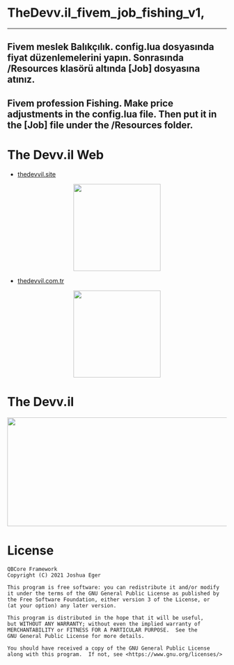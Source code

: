 # TheDevv.il_fivem_job_fishing_v1,
---
Fivem meslek Balıkçılık. 
config.lua dosyasında fiyat düzenlemelerini yapın. 
Sonrasında /Resources klasörü altında [Job] dosyasına atınız.
---
Fivem profession Fishing.
Make price adjustments in the config.lua file.
Then put it in the [Job] file under the /Resources folder.
---

# The Devv.il Web

- [thedevvil.site](https://thedevvil.site)

<p align="center">
  <img  width="200" height="200" src="https://i.hizliresim.com/cau0xef.png">
</p>

- [thedevvil.com.tr](https:/thedevvil.com.tr) 

<p align="center">
  <img  width="200" height="200" src="https://i.hizliresim.com/mir3xf2.png">
</p>

# The Devv.il
<p align="center">
  <img  width="1000" height="250" src="https://i.hizliresim.com/lh5i19a.png">
</p>


# License

    QBCore Framework
    Copyright (C) 2021 Joshua Eger

    This program is free software: you can redistribute it and/or modify
    it under the terms of the GNU General Public License as published by
    the Free Software Foundation, either version 3 of the License, or
    (at your option) any later version.

    This program is distributed in the hope that it will be useful,
    but WITHOUT ANY WARRANTY; without even the implied warranty of
    MERCHANTABILITY or FITNESS FOR A PARTICULAR PURPOSE.  See the
    GNU General Public License for more details.

    You should have received a copy of the GNU General Public License
    along with this program.  If not, see <https://www.gnu.org/licenses/>
